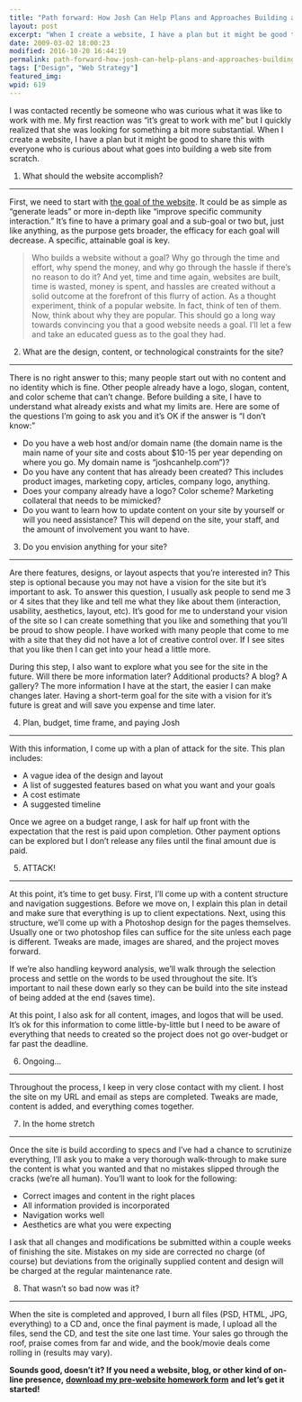 ```yaml
---
title: "Path forward: How Josh Can Help Plans and Approaches Building a New Web Site from Scratch"
layout: post
excerpt: "When I create a website, I have a plan but it might be good to share this with everyone who is curious about what goes into building a web site from scratch."
date: 2009-03-02 18:00:23
modified: 2016-10-20 16:44:19
permalink: path-forward-how-josh-can-help-plans-and-approaches-building-a-new-web-site-from-scratch/index.html
tags: ["Design", "Web Strategy"]
featured_img:
wpid: 619
---
```



I was contacted recently be someone who was curious what it was like to work with me. My first reaction was “it’s great to work with me” but I quickly realized that she was looking for something a bit more substantial. When I create a website, I have a plan but it might be good to share this with everyone who is curious about what goes into building a web site from scratch.

1. What should the website accomplish?
--------------------------------------

First, we need to start with [the goal of the website](/you-want-to-create-a-website-but-why-make-sure-you-can-answer-that-question/). It could be as simple as “generate leads” or more in-depth like “improve specific community interaction.” It’s fine to have a primary goal and a sub-goal or two but, just like anything, as the purpose gets broader, the efficacy for each goal will decrease. A specific, attainable goal is key.

> Who builds a website without a goal? Why go through the time and effort, why spend the money, and why go through the hassle if there’s no reason to do it? And yet, time and time again, websites are built, time is wasted, money is spent, and hassles are created without a solid outcome at the forefront of this flurry of action. As a thought experiment, think of a popular website. In fact, think of ten of them. Now, think about why they are popular. This should go a long way towards convincing you that a good website needs a goal. I’ll let a few and take an educated guess as to the goal they had.

2. What are the design, content, or technological constraints for the site?
---------------------------------------------------------------------------

There is no right answer to this; many people start out with no content and no identity which is fine. Other people already have a logo, slogan, content, and color scheme that can’t change. Before building a site, I have to understand what already exists and what my limits are. Here are some of the questions I’m going to ask you and it’s OK if the answer is “I don’t know:”

- Do you have a web host and/or domain name (the domain name is the main name of your site and costs about $10-15 per year depending on where you go. My domain name is “joshcanhelp.com”)?
- Do you have any content that has already been created? This includes product images, marketing copy, articles, company logo, anything.
- Does your company already have a logo? Color scheme? Marketing collateral that needs to be mimicked?
- Do you want to learn how to update content on your site by yourself or will you need assistance? This will depend on the site, your staff, and the amount of involvement you want to have.

3. Do you envision anything for your site?
------------------------------------------

Are there features, designs, or layout aspects that you’re interested in? This step is optional because you may not have a vision for the site but it’s important to ask. To answer this question, I usually ask people to send me 3 or 4 sites that they like and tell me what they like about them (interaction, usability, aesthetics, layout, etc). It’s good for me to understand your vision of the site so I can create something that you like and something that you’ll be proud to show people. I have worked with many people that come to me with a site that they did not have a lot of creative control over. If I see sites that you like then I can get into your head a little more.

During this step, I also want to explore what you see for the site in the future. Will there be more information later? Additional products? A blog? A gallery? The more information I have at the start, the easier I can make changes later. Having a short-term goal for the site with a vision for it’s future is great and will save you expense and time later.

4. Plan, budget, time frame, and paying Josh
--------------------------------------------

With this information, I come up with a plan of attack for the site. This plan includes:

- A vague idea of the design and layout
- A list of suggested features based on what you want and your goals
- A cost estimate
- A suggested timeline

Once we agree on a budget range, I ask for half up front with the expectation that the rest is paid upon completion. Other payment options can be explored but I don’t release any files until the final amount due is paid.

5. ATTACK!
----------

At this point, it’s time to get busy. First, I’ll come up with a content structure and navigation suggestions. Before we move on, I explain this plan in detail and make sure that everything is up to client expectations. Next, using this structure, we’ll come up with a Photoshop design for the pages themselves. Usually one or two photoshop files can suffice for the site unless each page is different. Tweaks are made, images are shared, and the project moves forward.

If we’re also handling keyword analysis, we’ll walk through the selection process and settle on the words to be used throughout the site. It’s important to nail these down early so they can be build into the site instead of being added at the end (saves time).

At this point, I also ask for all content, images, and logos that will be used. It’s ok for this information to come little-by-little but I need to be aware of everything that needs to created so the project does not go over-budget or far past the deadline.

6. Ongoing…
-----------

Throughout the process, I keep in very close contact with my client. I host the site on my URL and email as steps are completed. Tweaks are made, content is added, and everything comes together.

7. In the home stretch
----------------------

Once the site is build according to specs and I’ve had a chance to scrutinize everything, I’ll ask you to make a very thorough walk-through to make sure the content is what you wanted and that no mistakes slipped through the cracks (we’re all human). You’ll want to look for the following:

- Correct images and content in the right places
- All information provided is incorporated
- Navigation works well
- Aesthetics are what you were expecting

I ask that all changes and modifications be submitted within a couple weeks of finishing the site. Mistakes on my side are corrected no charge (of course) but deviations from the originally supplied content and design will be charged at the regular maintenance rate.

8. That wasn’t so bad now was it?
---------------------------------

When the site is completed and approved, I burn all files (PSD, HTML, JPG, everything) to a CD and, once the final payment is made, I upload all the files, send the CD, and test the site one last time. Your sales go through the roof, praise comes from far and wide, and the book/movie deals come rolling in (results may vary).

**Sounds good, doesn’t it? If you need a website, blog, or other kind of on-line presence,** [**download my pre-website homework form**](https://www.dropbox.com/s/lq1nj0rvqk1nr4c/prewebsite_template.pdf?dl=0) **and let’s get it started!**

